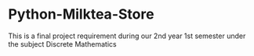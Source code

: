 # Python-Milktea-Store
This is a final project requirement during our 2nd year 1st semester under the subject Discrete Mathematics
